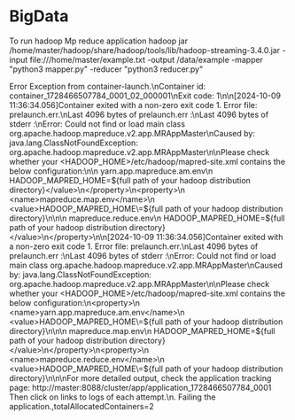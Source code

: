 # BigData
To run hadoop Mp reduce application
hadoop jar /home/master/hadoop/share/hadoop/tools/lib/hadoop-streaming-3.4.0.jar -input file:///home/master/example.txt -output /data/example -mapper "python3 mapper.py" -reducer "python3 reducer.py"


Error Exception from container-launch.\nContainer id: container_1728466507784_0001_02_000001\nExit code: 1\n\n[2024-10-09 11:36:34.056]Container exited with a non-zero exit code 1. Error file: prelaunch.err.\nLast 4096 bytes of prelaunch.err :\nLast 4096 bytes of stderr :\nError: Could not find or load main class org.apache.hadoop.mapreduce.v2.app.MRAppMaster\nCaused by: java.lang.ClassNotFoundException: org.apache.hadoop.mapreduce.v2.app.MRAppMaster\n\nPlease check whether your <HADOOP_HOME>/etc/hadoop/mapred-site.xml contains the below configuration:\n<property>\n  <name>yarn.app.mapreduce.am.env</name>\n  <value>HADOOP_MAPRED_HOME\=${full path of your hadoop distribution directory}</value>\n</property>\n<property>\n  <name>mapreduce.map.env</name>\n  <value>HADOOP_MAPRED_HOME\=${full path of your hadoop distribution directory}</value>\n</property>\n<property>\n  <name>mapreduce.reduce.env</name>\n  <value>HADOOP_MAPRED_HOME\=${full path of your hadoop distribution directory}</value>\n</property>\n\n[2024-10-09 11:36:34.056]Container exited with a non-zero exit code 1. Error file: prelaunch.err.\nLast 4096 bytes of prelaunch.err :\nLast 4096 bytes of stderr :\nError: Could not find or load main class org.apache.hadoop.mapreduce.v2.app.MRAppMaster\nCaused by: java.lang.ClassNotFoundException: org.apache.hadoop.mapreduce.v2.app.MRAppMaster\n\nPlease check whether your <HADOOP_HOME>/etc/hadoop/mapred-site.xml contains the below configuration:\n<property>\n  <name>yarn.app.mapreduce.am.env</name>\n  <value>HADOOP_MAPRED_HOME\=${full path of your hadoop distribution directory}</value>\n</property>\n<property>\n  <name>mapreduce.map.env</name>\n  <value>HADOOP_MAPRED_HOME\=${full path of your hadoop distribution directory}</value>\n</property>\n<property>\n  <name>mapreduce.reduce.env</name>\n  <value>HADOOP_MAPRED_HOME\=${full path of your hadoop distribution directory}</value>\n</property>\n\nFor more detailed output\, check the application tracking page: http://master:8088/cluster/app/application_1728466507784_0001 Then click on links to logs of each attempt.\n. Failing the application.,totalAllocatedContainers=2
